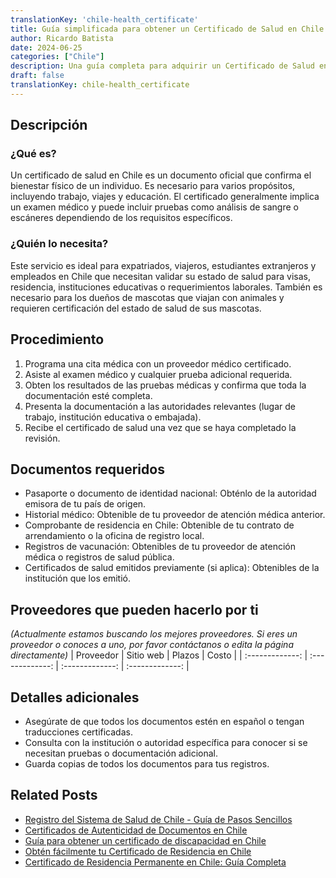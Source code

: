 ```yaml
---
translationKey: 'chile-health_certificate'
title: Guía simplificada para obtener un Certificado de Salud en Chile
author: Ricardo Batista
date: 2024-06-25
categories: ["Chile"]
description: Una guía completa para adquirir un Certificado de Salud en Chile para viajes, trabajo u otras necesidades en pocos pasos simples.
draft: false
translationKey: chile-health_certificate
---
```


## Descripción
### ¿Qué es?
Un certificado de salud en Chile es un documento oficial que confirma el bienestar físico de un individuo. Es necesario para varios propósitos, incluyendo trabajo, viajes y educación. El certificado generalmente implica un examen médico y puede incluir pruebas como análisis de sangre o escáneres dependiendo de los requisitos específicos.

### ¿Quién lo necesita?
Este servicio es ideal para expatriados, viajeros, estudiantes extranjeros y empleados en Chile que necesitan validar su estado de salud para visas, residencia, instituciones educativas o requerimientos laborales. También es necesario para los dueños de mascotas que viajan con animales y requieren certificación del estado de salud de sus mascotas.

## Procedimiento

1. Programa una cita médica con un proveedor médico certificado.
2. Asiste al examen médico y cualquier prueba adicional requerida.
3. Obten los resultados de las pruebas médicas y confirma que toda la documentación esté completa.
4. Presenta la documentación a las autoridades relevantes (lugar de trabajo, institución educativa o embajada).
5. Recibe el certificado de salud una vez que se haya completado la revisión.

## Documentos requeridos

- Pasaporte o documento de identidad nacional: Obténlo de la autoridad emisora de tu país de origen.
- Historial médico: Obtenible de tu proveedor de atención médica anterior.
- Comprobante de residencia en Chile: Obtenible de tu contrato de arrendamiento o la oficina de registro local.
- Registros de vacunación: Obtenibles de tu proveedor de atención médica o registros de salud pública.
- Certificados de salud emitidos previamente (si aplica): Obtenibles de la institución que los emitió.

## Proveedores que pueden hacerlo por ti
_(Actualmente estamos buscando los mejores proveedores. Si eres un proveedor o conoces a uno, por favor contáctanos o edita la página directamente)_
| Proveedor        |     Sitio web     |     Plazos    |       Costo      |
| :-------------: | :-------------: |  :-------------: | :-------------: |

## Detalles adicionales

- Asegúrate de que todos los documentos estén en español o tengan traducciones certificadas.
- Consulta con la institución o autoridad específica para conocer si se necesitan pruebas o documentación adicional.
- Guarda copias de todos los documentos para tus registros.


## Related Posts

- [Registro del Sistema de Salud de Chile - Guía de Pasos Sencillos](https://tramitit.com/es/guides/chile/inscripción_al_sistema_de_salud/)
- [Certificados de Autenticidad de Documentos en Chile](https://tramitit.com/es/guides/chile/certificado_de_autenticidad_de_documentos/)
- [Guía para obtener un certificado de discapacidad en Chile](https://tramitit.com/es/guides/chile/certificado_de_discapacidad/)
- [Obtén fácilmente tu Certificado de Residencia en Chile](https://tramitit.com/es/guides/chile/certificado_de_residencia/)
- [Certificado de Residencia Permanente en Chile: Guía Completa](https://tramitit.com/es/guides/chile/certificado_de_residencia_permanente/)